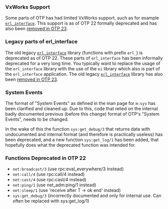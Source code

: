<!--
%% %CopyrightBegin%
%%
%% SPDX-License-Identifier: Apache-2.0
%%
%%
%% Licensed under the Apache License, Version 2.0 (the "License");
%% you may not use this file except in compliance with the License.
%% You may obtain a copy of the License at
%%
%%     http://www.apache.org/licenses/LICENSE-2.0
%%
%% Unless required by applicable law or agreed to in writing, software
%% distributed under the License is distributed on an "AS IS" BASIS,
%% WITHOUT WARRANTIES OR CONDITIONS OF ANY KIND, either express or implied.
%% See the License for the specific language governing permissions and
%% limitations under the License.
%%
%% %CopyrightEnd%
-->
### VxWorks Support

Some parts of OTP has had limited VxWorks support, such as for example
[`erl_interface`](`e:erl_interface:index.html`). This support is as of OTP 22
formally deprecated and has also been [removed in OTP 23](removed.md#otp-23).

### Legacy parts of erl_interface

The old legacy [`erl_interface`](`e:erl_interface:index.html`) library
(functions with prefix `erl_`) is deprecated as of OTP 22. These parts of
`erl_interface` has been informally deprecated for a very long time. You
typically want to replace the usage of the `erl_interface` library with the use
of the `ei` library which also is part of the `erl_interface` application. The
old legacy [`erl_interface`](`e:erl_interface:index.html`) library has also been
[removed in OTP 23](removed.md#otp-23).

### System Events

The format of "System Events" as defined in the man page for `m:sys` has been
clarified and cleaned up. Due to this, code that relied on the internal badly
documented previous (before this change) format of OTP's "System Events", needs
to be changed.

In the wake of this the function `sys:get_debug/3` that returns data with
undocumented and internal format (and therefore is practically useless) has been
deprecated, and a new function `sys:get_log/1` has been added, that hopefully
does what the deprecated function was intended for.

### Functions Deprecated in OTP 22

-   `net:broadcast/3` (use rpc:eval_everywhere/3 instead)
-   `net:call/4` (use rpc:call/4 instead)
-   `net:cast/4` (use rpc:cast/4 instead)
-   `net:ping/1` (use net_adm:ping/1 instead)
-   `net:sleep/1` (use 'receive after T -> ok end' instead)
-   `sys:get_debug/3` (incorrectly documented and only for internal use. Can
    often be replaced with sys:get_log/1)
